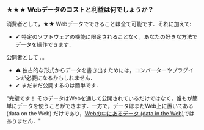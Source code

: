### <span class="stars-inline">&#x2605;&#x2605;&#x2605;</span> Webデータのコストと利益は何でしょうか？

消費者として，<span class="stars-inline">&#x2605;&#x2605;</span> Webデータでできることは全て可能です．それに加えて:

- &#10004; 特定のソフトウェアの機能に限定されることなく，あなたの好きな方法でデータを操作できます．

公開者として &hellip;

- &#9888; 独占的な形式からデータを書き出すためには，コンバーターやプラグインが必要になるかもしれません．
- &#10004; まだまだ公開するのは簡単です．

"完璧です！ そのデータはWebを通して公開されているだけではなく，誰もが簡単にデータを使うことができます．一方で，データはまだWeb上に置いてある (data on the Web) だけであり，[Webの中にあるデータ (data in the Web)](http://webofdata.wordpress.com/2010/03/01/data-and-the-web-choices/ "Data and the Web &#8211; a great many of choices  &laquo;  Web of Data")ではありません．"
